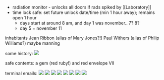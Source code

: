 * radiation monitor - unlocks all doors if rads spiked by [[Laboratory]]
* time lock safe: set future unlock date/time (min 1 hour away); remains open 1 hour
	* days start at around 8 am, and day 1 was november.. 7? 8?
	* day 5 = november 11
	

inhabitants
Jean Ribbon (alias of Mary Jones?!)
Paul Withers (alias of Philip Williams?)
maybe manning


some history:
![](https://i.imgur.com/Nmm7CYq.png)

safe contents: a gem (red ruby!) and red envelope VII

terminal emails:
![](https://i.imgur.com/vVUeZX2.png)
![](https://i.imgur.com/9FE3pk4.png)
![](https://i.imgur.com/bNfiwmK.png)
![](https://i.imgur.com/lWaqeik.png)
![](https://i.imgur.com/idqfOYE.png)
![](https://i.imgur.com/zrItame.png)
![](https://i.imgur.com/r4ori5O.png)
![](https://i.imgur.com/gfzMv6R.png)
